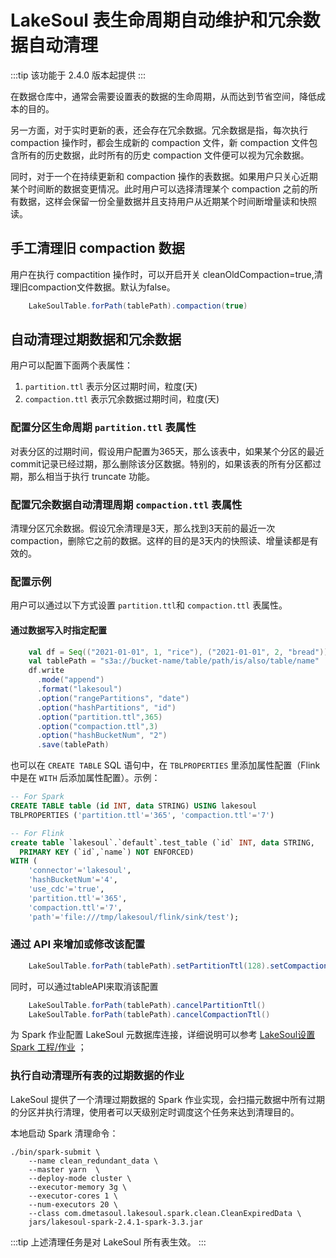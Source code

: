 # LakeSoul 表生命周期自动维护和冗余数据自动清理

:::tip
该功能于 2.4.0 版本起提供
:::

在数据仓库中，通常会需要设置表的数据的生命周期，从而达到节省空间，降低成本的目的。

另一方面，对于实时更新的表，还会存在冗余数据。冗余数据是指，每次执行 compaction 操作时，都会生成新的 compaction 文件，新 compaction 文件包含所有的历史数据，此时所有的历史 compaction 文件便可以视为冗余数据。

同时，对于一个在持续更新和 compaction 操作的表数据。如果用户只关心近期某个时间断的数据变更情况。此时用户可以选择清理某个 compaction 之前的所有数据，这样会保留一份全量数据并且支持用户从近期某个时间断增量读和快照读。

## 手工清理旧 compaction 数据
用户在执行 compactition 操作时，可以开启开关 cleanOldCompaction=true,清理旧compaction文件数据。默认为false。
```scala
    LakeSoulTable.forPath(tablePath).compaction(true)
```

## 自动清理过期数据和冗余数据
用户可以配置下面两个表属性：
1. `partition.ttl` 表示分区过期时间，粒度(天)  
2. `compaction.ttl` 表示冗余数据过期时间，粒度(天)  

### 配置分区生命周期 `partition.ttl` 表属性
对表分区的过期时间，假设用户配置为365天，那么该表中，如果某个分区的最近commit记录已经过期，那么删除该分区数据。特别的，如果该表的所有分区都过期，那么相当于执行 truncate 功能。

### 配置冗余数据自动清理周期 `compaction.ttl` 表属性
清理分区冗余数据。假设冗余清理是3天，那么找到3天前的最近一次compaction，删除它之前的数据。这样的目的是3天内的快照读、增量读都是有效的。

### 配置示例

用户可以通过以下方式设置 `partition.ttl`和 `compaction.ttl` 表属性。

#### 通过数据写入时指定配置 
```scala
    val df = Seq(("2021-01-01", 1, "rice"), ("2021-01-01", 2, "bread")).toDF("date", "id", "name")
    val tablePath = "s3a://bucket-name/table/path/is/also/table/name"
    df.write
      .mode("append")
      .format("lakesoul")
      .option("rangePartitions", "date")
      .option("hashPartitions", "id")
      .option("partition.ttl",365)
      .option("compaction.ttl",3)
      .option("hashBucketNum", "2")
      .save(tablePath)
```
也可以在 `CREATE TABLE` SQL 语句中，在 `TBLPROPERTIES` 里添加属性配置（Flink 中是在 `WITH` 后添加属性配置）。示例：
```sql
-- For Spark
CREATE TABLE table (id INT, data STRING) USING lakesoul
TBLPROPERTIES ('partition.ttl'='365', 'compaction.ttl'='7')

-- For Flink
create table `lakesoul`.`default`.test_table (`id` INT, data STRING,
  PRIMARY KEY (`id`,`name`) NOT ENFORCED)
WITH (
    'connector'='lakesoul',
    'hashBucketNum'='4',
    'use_cdc'='true',
    'partition.ttl'='365',
    'compaction.ttl'='7',
    'path'='file:///tmp/lakesoul/flink/sink/test');
```

### 通过 API 来增加或修改该配置
```scala
    LakeSoulTable.forPath(tablePath).setPartitionTtl(128).setCompactionTtl(10)
```

同时，可以通过tableAPI来取消该配置
```scala
    LakeSoulTable.forPath(tablePath).cancelPartitionTtl()
    LakeSoulTable.forPath(tablePath).cancelCompactionTtl()
```
为 Spark 作业配置 LakeSoul 元数据库连接，详细说明可以参考 [LakeSoul设置 Spark 工程/作业](../03-Usage%20Docs/02-setup-spark.md) ；

### 执行自动清理所有表的过期数据的作业
LakeSoul 提供了一个清理过期数据的 Spark 作业实现，会扫描元数据中所有过期的分区并执行清理，使用者可以天级别定时调度这个任务来达到清理目的。

本地启动 Spark 清理命令：
```shell
./bin/spark-submit \
    --name clean_redundant_data \
    --master yarn  \
    --deploy-mode cluster \
    --executor-memory 3g \
    --executor-cores 1 \
    --num-executors 20 \
    --class com.dmetasoul.lakesoul.spark.clean.CleanExpiredData \
    jars/lakesoul-spark-2.4.1-spark-3.3.jar 

```
:::tip
上述清理任务是对 LakeSoul 所有表生效。
:::